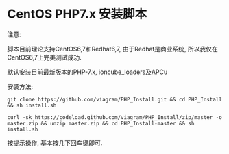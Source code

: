 # CentOS PHP7.x 安装脚本


注意: 

  脚本目前理论支持CentOS6,7和Redhat6,7, 由于Redhat是商业系统, 所以我仅在CentOS6,7上完美测试成功.
  
默认安装目前最新版本的PHP-7.x, ioncube_loaders及APCu

安装方法:

    git clone https://github.com/viagram/PHP_Install.git && cd PHP_Install && sh install.sh
    
    curl -sk https://codeload.github.com/viagram/PHP_Install/zip/master -o master.zip && unzip master.zip && cd PHP_Install-master && sh install.sh

按提示操作, 基本按几下回车键即可.
